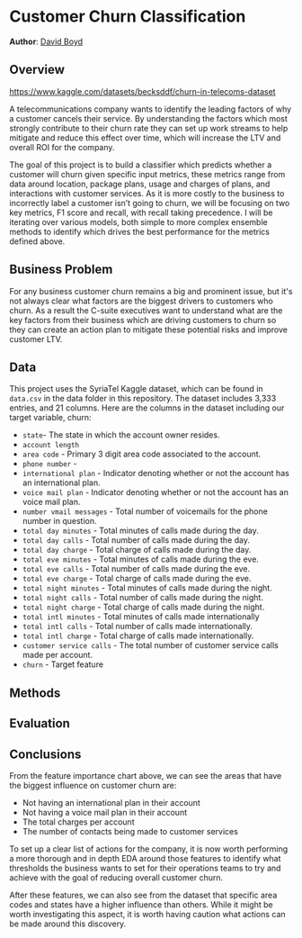 # Customer Churn Classification

**Author**: [David Boyd](mailto:dboyd580@gmail.com)


## Overview

https://www.kaggle.com/datasets/becksddf/churn-in-telecoms-dataset

A telecommunications company wants to identify the leading factors of why a customer cancels their service. By understanding the factors which most strongly contribute to their churn rate they can set up work streams to help mitigate and reduce this effect over time, which will increase the LTV and overall ROI for the company. 

The goal of this project is to build a classifier which predicts whether a customer will churn given specific input metrics, these metrics range from data around location, package plans, usage and charges of plans, and interactions with customer services. As it is more costly to the business to incorrectly label a customer isn’t going to churn, we will be focusing on two key metrics, F1 score and recall, with recall taking precedence. I will be iterating over various models, both simple to more complex ensemble methods to identify which drives the best performance for the metrics defined above.

## Business Problem

For any business customer churn remains a big and prominent issue, but it's not always clear what factors are the biggest drivers to customers who churn. As a result the C-suite executives want to understand what are the key factors from their business which are driving customers to churn so they can create an action plan to mitigate these potential risks and improve customer LTV.


## Data

This project uses the SyriaTel Kaggle dataset, which can be found in `data.csv` in the data folder in this repository. The dataset includes 3,333 entries, and 21 columns.  Here are the columns in the dataset including our target variable, churn:

* `state`- The state in which the account owner resides.
* `account length`
* `area code` - Primary 3 digit area code associated to the account.
* `phone number` - 
* `international plan` - Indicator denoting whether or not the account has an international plan.
* `voice mail plan` - Indicator denoting whether or not the account has an voice mail plan.
* `number vmail messages` - Total number of voicemails for the phone number in question.
* `total day minutes` - Total minutes of calls made during the day.
* `total day calls` - Total number of calls made during the day. 
* `total day charge` - Total charge of calls made during the day.
* `total eve minutes` - Total minutes of calls made during the eve.
* `total eve calls` - Total number of calls made during the eve.  
* `total eve charge` - Total charge of calls made during the eve.
* `total night minutes` - Total minutes of calls made during the night.
* `total night calls` - Total number of calls made during the night.  
* `total night charge` - Total charge of calls made during the night.
* `total intl minutes` - Total minutes of calls made internationally
* `total intl calls` - Total number of calls made internationally.
* `total intl charge` - Total charge of calls made internationally.
* `customer service calls` - The total number of customer service calls made per account.
* `churn` - Target feature

## Methods



## Evaluation



## Conclusions
From the feature importance chart above, we can see the areas that have the biggest influence on customer churn are:

* Not having an international plan in their account
* Not having a voice mail plan in their account
* The total charges per account
* The number of contacts being made to customer services

To set up a clear list of actions for the company, it is now worth performing a more thorough and in depth EDA around those features to identify what thresholds the business wants to set for their operations teams to try and achieve with the goal of reducing overall customer churn.

After these features, we can also see from the dataset that specific area codes and states have a higher influence than others. While it might be worth investigating this aspect, it is worth having caution what actions can be made around this discovery.


